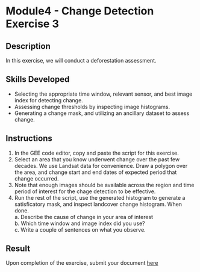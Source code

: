 # Module4 - Change Detection Exercise 3

## Description
In this exercise, we will conduct a deforestation assessment.

## Skills Developed
- Selecting the appropriate time window, relevant sensor, and best image index for detecting change.
- Assessing change thresholds by inspecting image histograms.
- Generating a change mask, and utilizing an ancillary dataset to assess change.

## Instructions
1. In the GEE code editor, copy and paste the script for this exercise.
2. Select an area that you know underwent change over the past few decades. We use Landsat data for convenience. Draw a polygon over the area, and change start and end dates of expected period that change occurred. 
3. Note that enough images should be available across the region and time period of interest for the chage detection to be effective.
4. Run the rest of the script, use the generated histogram to generate a satisficatory mask, and inspect landcover change histogram.
  When done.<br>
  a. Describe the cause of change in your area of interest <br>
  b. Which time window and image index did you use? <br>
  c. Write a couple of sentences on what you observe. <br>

## Result
Upon completion of the exercise, submit your document [here](https://github.com/SERVIR-WA/GALUP/issues/new?assignees=&labels=Exercise+W4M2&template=w4m2-exercise-submission.md&title=Module+2+exercise+%5Breplace+with+your+name%5D)
